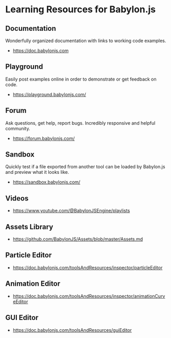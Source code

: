 # Learning Resources for Babylon.js

## Documentation

Wonderfully organized documentation with links to working code examples.

- https://doc.babylonjs.com
  
## Playground

Easily post examples online in order to demonstrate or get feedback on code.

- https://playground.babylonjs.com/


## Forum

Ask questions, get help, report bugs.  Incredibly responsive and helpful community.

- https://forum.babylonjs.com/

## Sandbox

Quickly test if a file exported from another tool can be loaded by Babylon.js and preview what it looks like.

- https://sandbox.babylonjs.com/


## Videos
  - https://www.youtube.com/@BabylonJSEngine/playlists
  
## Assets Library
  - https://github.com/BabylonJS/Assets/blob/master/Assets.md

## Particle Editor
- https://doc.babylonjs.com/toolsAndResources/inspector/particleEditor
  
## Animation Editor
- https://doc.babylonjs.com/toolsAndResources/inspector/animationCurveEditor
  
## GUI Editor
- https://doc.babylonjs.com/toolsAndResources/guiEditor